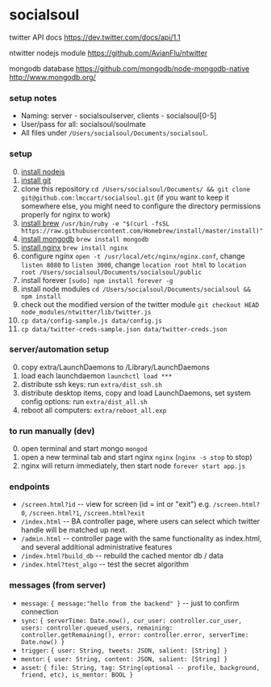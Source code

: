socialsoul
==========

twitter API docs
https://dev.twitter.com/docs/api/1.1

ntwitter nodejs module
https://github.com/AvianFlu/ntwitter

mongodb database
https://github.com/mongodb/node-mongodb-native
http://www.mongodb.org/

### setup notes
* Naming: server - socialsoulserver, clients - socialsoul[0-5]
* User/pass for all: socialsoul/soulmate
* All files under `/Users/socialsoul/Documents/socialsoul`.

### setup

0. [install nodejs](https://nodejs.org/)
0. [install git](http://git-scm.com/downloads)
0. clone this repository `cd /Users/socialsoul/Documents/ && git clone git@github.com:lmccart/socialsoul.git` (if you want to keep it somewhere else, you might need to configure the directory permissions properly for nginx to work)
0. [install brew](http://brew.sh/) `/usr/bin/ruby -e "$(curl -fsSL https://raw.githubusercontent.com/Homebrew/install/master/install)"`
0. [install mongodb](http://docs.mongodb.org/manual/tutorial/install-mongodb-on-os-x/) `brew install mongodb`
0. [install nginx](http://learnaholic.me/2012/10/10/installing-nginx-in-mac-os-x-mountain-lion/) `brew install nginx`
0. configure nginx `open -t /usr/local/etc/nginx/nginx.conf`, change `listen 8080` to `listen 3000`, change `location root html` to `location root /Users/socialsoul/Documents/socialsoul/public`
0. install forever `[sudo] npm install forever -g`
0. install node modules `cd /Users/socialsoul/Documents/socialsoul && npm install`
0. check out the modified version of the twitter module `git checkout HEAD node_modules/ntwitter/lib/twitter.js`
0. `cp data/config-sample.js data/config.js`
0. `cp data/twitter-creds-sample.json data/twitter-creds.json`

### server/automation setup
0. copy extra/LaunchDaemons to /Library/LaunchDaemons
1. load each launchdaemon `launchctl load ***`
2. distribute ssh keys: run `extra/dist_ssh.sh`
3. distribute desktop items, copy and load LaunchDaemons, set system config options: run `extra/dist_all.sh`
4. reboot all computers: `extra/reboot_all.exp`

### to run manually (dev)
0. open terminal and start mongo `mongod`
0. open a new terminal tab and start nginx `nginx` (`nginx -s stop` to stop)
0. nginx will return immediately, then start node `forever start app.js`


### endpoints

* `/screen.html?id` -- view for screen (id = int or "exit")
	e.g. `/screen.html?0`, `/screen.html?1`, `/screen.html?exit`
* `/index.html` -- BA controller page, where users can select
	which twitter handle will be matched up next.
* `/admin.html` -- controller page with the same functionality as index.html,
	and several additional administrative features
* `/index.html?build_db` -- rebuild the cached mentor db / data
* `/index.html?test_algo` -- test the secret algorithm



### messages (from server)

* `message`: `{ message:"hello from the backend" }` -- just to confirm connection
* `sync`: `{ serverTime: Date.now(), cur_user: controller.cur_user, users: controller.queued_users, remaining: controller.getRemaining(), error: controller.error, serverTime: Date.now() }`
* `trigger`: `{ user: String, tweets: JSON, salient: [String] }`
* `mentor`: `{ user: String, content: JSON, salient: [String] }`
* `asset`: `{ file: String, tag: String(optional -- profile, background, friend, etc), is_mentor: BOOL }`






